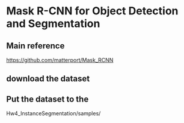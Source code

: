# Mask R-CNN for Object Detection and Segmentation

## Main reference
https://github.com/matterport/Mask_RCNN

## download the dataset


## Put the dataset to the 
Hw4_InstanceSegmentation/samples/
